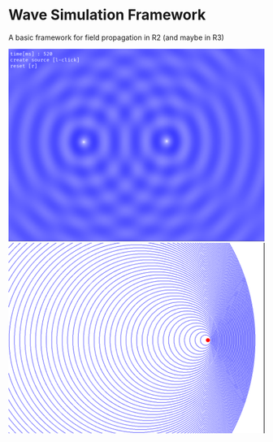 # Wave Simulation Framework

A basic framework for field propagation in R2 (and maybe in R3)

![error displaying image -> images/wave2.png](images/wave2.png?raw=true "wave")
![error displaying image -> images/doppler.png](images/doppler.png?raw=true "doppler effect")

